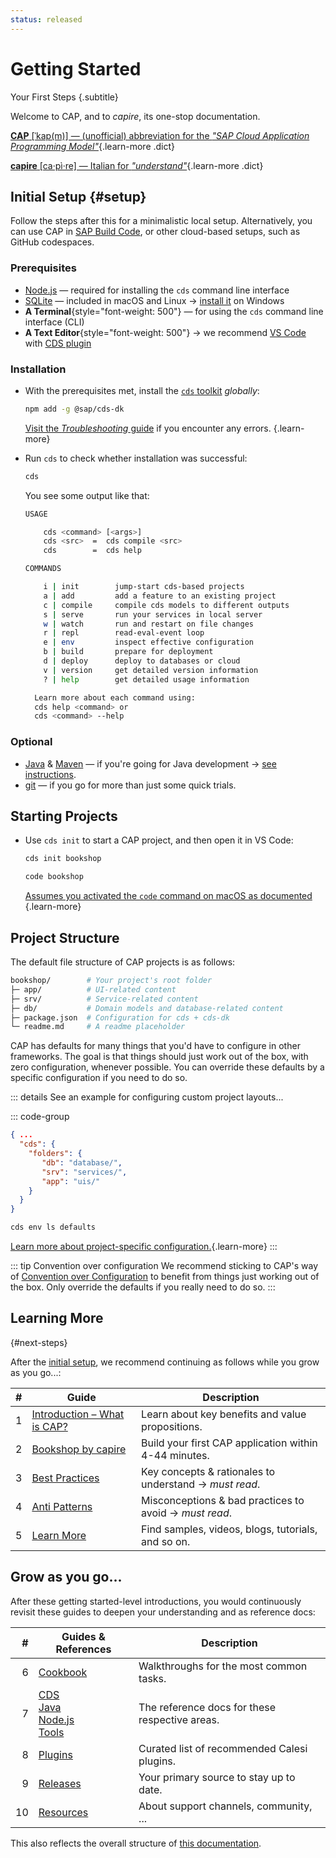 ```yaml
---
status: released
---
```


# Getting Started
Your First Steps {.subtitle}

Welcome to CAP, and to *capire*, its one-stop documentation.

[**CAP** [ˈkap(m)] — (unofficial) abbreviation for the *"SAP Cloud Application Programming Model"*](https://translate.google.com/details?sl=en&text=cap){.learn-more .dict}

[**capire** [ca·pì·re] — Italian for _"understand"_](https://translate.google.com/details?sl=it&tl=en&text=capire){.learn-more .dict}

<style scoped>
  a.dict { font-family: serif; font-weight: 100 }
</style>




## Initial Setup {#setup}

Follow the steps after this for a minimalistic local setup. Alternatively, you can use CAP in [SAP Build Code](https://pages.community.sap.com/topics/build-code), or other cloud-based setups, such as GitHub codespaces.



### Prerequisites

- [Node.js](https://nodejs.org) — required for installing the `cds` command line interface
- [SQLite](https://sqlite.org) — included in macOS and Linux → [install it](https://sqlite.org/download.html) on Windows
- **A Terminal**{style="font-weight: 500"} — for using the `cds` command line interface (CLI)
- **A Text Editor**{style="font-weight: 500"} → we recommend [VS Code](https://code.visualstudio.com) with [CDS plugin](../tools/cds-editors#vscode)


### Installation

- With the prerequisites met, install the [`cds` toolkit](../tools/cds-cli) *globally*:

    ```sh
    npm add -g @sap/cds-dk
    ```

    [Visit the _Troubleshooting_ guide](troubleshooting.md) if you encounter any errors. {.learn-more}

- Run `cds` to check whether installation was successful:

  ```sh
  cds
  ```

  You see some output like that:

  ```sh
  USAGE

      cds <command> [<args>]
      cds <src>  =  cds compile <src>
      cds        =  cds help

  COMMANDS

      i | init        jump-start cds-based projects
      a | add         add a feature to an existing project
      c | compile     compile cds models to different outputs
      s | serve       run your services in local server
      w | watch       run and restart on file changes
      r | repl        read-eval-event loop
      e | env         inspect effective configuration
      b | build       prepare for deployment
      d | deploy      deploy to databases or cloud
      v | version     get detailed version information
      ? | help        get detailed usage information

    Learn more about each command using:
    cds help <command> or
    cds <command> --help

  ```



### Optional

- [Java](https://sapmachine.io) & [Maven](https://maven.apache.org/download.cgi) — if you're going for Java development → [see instructions](../java/getting-started#local).
- [git](https://git-scm.com) — if you go for more than just some quick trials.



## Starting Projects

- Use `cds init` to start a CAP project, and then open it in VS Code:

   ```sh
   cds init bookshop
   ```

   ```sh
   code bookshop
   ```
   [Assumes you activated the `code` command on macOS as documented](../tools/cds-editors#vscode) {.learn-more}



## Project Structure

The default file structure of CAP projects is as follows:

```zsh
bookshop/        # Your project's root folder
├─ app/          # UI-related content
├─ srv/          # Service-related content
├─ db/           # Domain models and database-related content
├─ package.json  # Configuration for cds + cds-dk
└─ readme.md     # A readme placeholder
```

CAP has defaults for many things that you'd have to configure in other frameworks. The goal is that things should just work out of the box, with zero configuration, whenever possible. You can override these defaults by a specific configuration if you need to do so.

::: details See an example for configuring custom project layouts...

::: code-group

```json [package.json]
{ ...
  "cds": {
    "folders": {
       "db": "database/",
       "srv": "services/",
       "app": "uis/"
    }
  }
}
```

```sh [Explore the defaults in your project]
cds env ls defaults
```

[Learn more about project-specific configuration.](../node.js/cds-env){.learn-more}
:::

::: tip Convention over configuration
We recommend sticking to CAP's way of [Convention over Configuration](https://en.wikipedia.org/wiki/Convention_over_configuration) to benefit from things just working out of the  box. Only override the defaults if you really need to do so.
:::




## Learning More
{#next-steps}

After the [initial setup](#setup), we recommend continuing as follows while you grow as you go...:

| # | Guide                                     | Description                                            |
|---|-------------------------------------------|--------------------------------------------------------|
| 1 | [Introduction – What is CAP?](../about/)  | Learn about key benefits and value propositions.       |
| 2 | [Bookshop by capire](in-a-nutshell)       | Build your first CAP application within 4-44 minutes.  |
| 3 | [Best Practices](../about/best-practices) | Key concepts & rationales to understand → *must read*. |
| 4 | [Anti Patterns](../about/bad-practices)   | Misconceptions & bad practices to avoid → *must read*. |
| 5 | [Learn More](learning-sources)            | Find samples, videos, blogs, tutorials, and so on.     |



## Grow as you go...

After these getting started-level introductions, you would continuously revisit these guides to deepen your understanding and as reference docs:

|  # | Guides & References                                                                   | Description                                    |
|---:|---------------------------------------------------------------------------------------|------------------------------------------------|
|  6 | [Cookbook](../guides/)                                                                | Walkthroughs for the most common tasks.        |
|  7 | [CDS](../cds/)<br/>[Java](../java/)<br/>[Node.js](../node.js/)<br/>[Tools](../tools/) | The reference docs for these respective areas. |
|  8 | [Plugins](../plugins/)                                                                | Curated list of recommended Calesi plugins.    |
|  9 | [Releases](../releases/)                                                              | Your primary source to stay up to date.        |
| 10 | [Resources](../resources/)                                                            | About support channels, community, ...         |


This also reflects the overall structure of [this documentation](./learning-sources.md#this-documentation).

